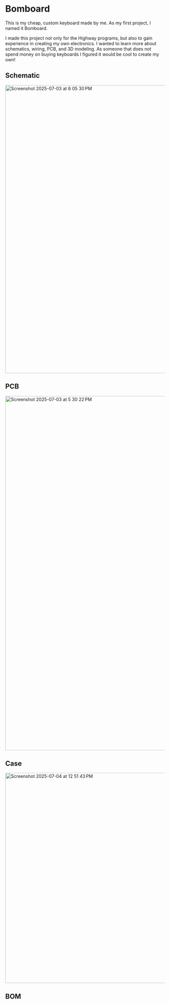 # Bomboard
This is my cheap, custom keyboard made by me. As my first project, I named it Bomboard.

I made this project not only for the Highway programs, but also to gain experience in creating my own electronics.
I wanted to learn more about schematics, wiring, PCB, and 3D modeling. As someone that does not spend money on buying keyboards I figured it would be cool to create my own!

## Schematic
<img width="909" alt="Screenshot 2025-07-03 at 6 05 30 PM" src="https://github.com/user-attachments/assets/6cff0d27-cb72-4de5-b331-0441181b7c68" />

## PCB
<img width="1118" alt="Screenshot 2025-07-03 at 5 30 22 PM" src="https://github.com/user-attachments/assets/7cec4010-679f-4e03-8c65-769936ef838a" />

## Case
<img width="663" alt="Screenshot 2025-07-04 at 12 51 43 PM" src="https://github.com/user-attachments/assets/bb8148b5-53cd-419f-a30f-47527814f306" />

## BOM
